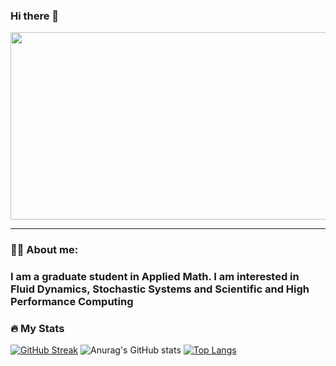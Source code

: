 ### Hi there 👋

<!--
**mpolimeno/mpolimeno** is a ✨ _special_ ✨ repository because its `README.md` (this file) appears on your GitHub profile.

Here are some ideas to get you started:

- 🔭 I’m currently working on ...
- 🌱 I’m currently learning ...
- 👯 I’m looking to collaborate on ...
- 🤔 I’m looking for help with ...
- 💬 Ask me about ...
- 📫 How to reach me: ...
- 😄 Pronouns: ...
- ⚡ Fun fact: ...
-->

<div align="center">
  <img src="https://media.giphy.com/media/dWesBcTLavkZuG35MI/giphy.gif" width="600" height="300"/>
</div>

---

### 👨‍💻 About me:
### I am a graduate student in Applied Math. I am interested in Fluid Dynamics, Stochastic Systems and Scientific and High Performance Computing

### 🔥 My Stats
[![GitHub Streak](http://github-readme-streak-stats.herokuapp.com?user=mpolimeno&theme=dark&background=000000)](https://git.io/streak-stats)
![Anurag's GitHub stats](https://github-readme-stats.vercel.app/api?username=mpolimeno&show_icons=true&theme=radical)
[![Top Langs](https://github-readme-stats.vercel.app/api/top-langs/?username=mpolimeno&layout=compact)](https://github.com/anuraghazra/github-readme-stats)

